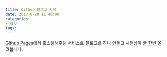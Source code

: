 ```yaml
---
title: Github 블로그 시작
date: 2017-8-20 11:40:00
categories:
- 잡것
tags:
---
```


[Github Pages](https://pages.github.com/ "Github Pages")에서 호스팅해주는 서비스로 블로그를 하나 만들고 시험삼아 글 한번 올려봅니다.